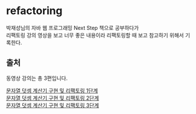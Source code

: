 # refactoring

박재성님의 자바 웹 프로그래밍 Next Step 책으로 공부하다가  
리팩토링 강의 영상을 보고 너무 좋은 내용이라 리팩토링할 때 보고 참고하기 위해서 기록한다.

## 출처
동영상 강의는 총 3편입니다.  

<a href="https://www.youtube.com/watch?v=08YYZ0acYNE" target="_blank">문자열 덧셈 계산기 구현 및 리팩토링 1단계</a>  
<a href="https://www.youtube.com/watch?v=AAMap-pXXN4" target="_blank">문자열 덧셈 계산기 구현 및 리팩토링 2단계</a>  
<a href="https://www.youtube.com/watch?v=weE5PVX9D60" target="_blank">문자열 덧셈 계산기 구현 및 리팩토링 3단계</a>
